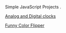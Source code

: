 Simple JavaScript Projects .

[Analog and Digital clocks](https://alik64.github.io/JS_projects/Clocks/)

[Funny Color Flipper ](https://alik64.github.io/JS_projects/Color_Flipper/)
